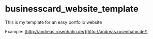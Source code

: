 # businesscard_website_template
This is my template for an easy portfolio website

Example: [http://andreas.rosenhahn.de/](http://andreas.rosenhahn.de/)
